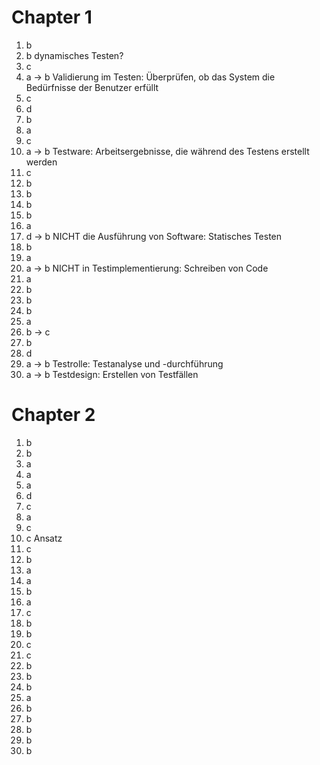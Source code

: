 
# Chapter 1
1. b
2. b dynamisches Testen?
3. c
4. a -> b Validierung im Testen: Überprüfen, ob das System die Bedürfnisse der Benutzer erfüllt
5. c
6. d
7. b
8. a
9. c
10. a -> b Testware: Arbeitsergebnisse, die während des Testens erstellt werden
11. c
12. b
13. b
14. b
15. b
16. a
17. d -> b NICHT die Ausführung von Software: Statisches Testen
18. b
19. a
20. a -> b NICHT in Testimplementierung: Schreiben von Code
21. a
22. b
23. b
24. b
25. a
26. b -> c
27. b
28. d
29. a -> b Testrolle: Testanalyse und -durchführung
30. a -> b Testdesign: Erstellen von Testfällen

# Chapter 2
1. b
2. b
3. a
4. a
5. a
6. d
7. c
8. a
9. c
10. c Ansatz
11. c
12. b
13. a
14. a
15. b
16. a
17. c
18. b
19. b
20. c
21. c
22. b
23. b
24. b
25. a
26. b
27. b
28. b
29. b
30. b